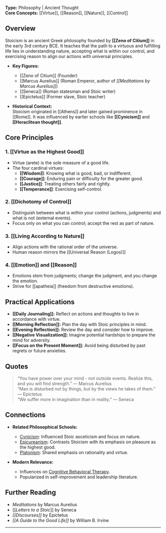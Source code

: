  
**Type:** Philosophy | Ancient Thought  
**Core Concepts:** [[Virtue]], [[Reason]], [[Nature]], [[Control]]  

## Overview  
Stoicism is an ancient Greek philosophy founded by **[[Zeno of Citium]]** in the early 3rd century BCE. It teaches that the path to a virtuous and fulfilling life lies in understanding nature, accepting what is within our control, and exercising reason to align our actions with universal principles.  

- **Key Figures:**  
  - [[Zeno of Citium]] (Founder)  
  - [[Marcus Aurelius]] (Roman Emperor, author of *[[Meditations by Marcus Aurelius]]*)  
  - [[Seneca]] (Roman statesman and Stoic writer)  
  - [[Epictetus]] (Former slave, Stoic teacher)

- **Historical Context:**  
  Stoicism originated in [[Athens]] and later gained prominence in [[Rome]]. It was influenced by earlier schools like **[[Cynicism]]** and **[[Heraclitean thought]]**.  

## Core Principles  
### 1. **[[Virtue as the Highest Good]]**  
   - Virtue (arete) is the sole measure of a good life.  
   - The four cardinal virtues:  
     - **[[Wisdom]]**: Knowing what is good, bad, or indifferent.  
     - **[[Courage]]**: Enduring pain or difficulty for the greater good.  
     - **[[Justice]]**: Treating others fairly and rightly.  
     - **[[Temperance]]**: Exercising self-control.

### 2. **[[Dichotomy of Control]]**  
   - Distinguish between what is within your control (actions, judgments) and what is not (external events).  
   - Focus only on what you can control; accept the rest as part of nature.  

### 3. **[[Living According to Nature]]**  
   - Align actions with the rational order of the universe.  
   - Human reason mirrors the [[Universal Reason (Logos)]]  

### 4. **[[Emotion]] and [[Reason]]**  
   - Emotions stem from judgments; change the judgment, and you change the emotion.  
   - Strive for [[apatheia]] (freedom from destructive emotions).  

## Practical Applications  
- **[[Daily Journaling]]:** Reflect on actions and thoughts to live in accordance with virtue.  
- **[[Morning Reflection]]:** Plan the day with Stoic principles in mind.  
- **[[Evening Reflection]]:** Review the day and consider how to improve.  
- **[[Negative Visualization]]:** Imagine potential hardships to prepare the mind for adversity.  
- **[[Focus on the Present Moment]]:** Avoid being disturbed by past regrets or future anxieties.  

## Quotes  
> “You have power over your mind - not outside events. Realize this, and you will find strength.” — Marcus Aurelius  
> “Man is disturbed not by things, but by the views he takes of them.” — Epictetus  
> “We suffer more in imagination than in reality.” — Seneca  

## Connections  
- **Related Philosophical Schools:**  
  - [Cynicism](./Cynicism.md): Influenced Stoic asceticism and focus on nature.  
  - [Epicureanism](./Epicureanism.md): Contrasts Stoicism with its emphasis on pleasure as the highest good.  
  - [Platonism](./Platonism.md): Shared emphasis on rationality and virtue.  

- **Modern Relevance:**  
  - Influences on [Cognitive Behavioral Therapy](./Cognitive_Behavioral_Therapy.md).  
  - Popularized in self-improvement and leadership literature.  

## Further Reading  
- *Meditations* by Marcus Aurelius  
- [[*Letters to a Stoic*]] by Seneca  
- *[[Discourses]]* by Epictetus  
- *[[A Guide to the Good Life]]* by William B. Irvine  

---